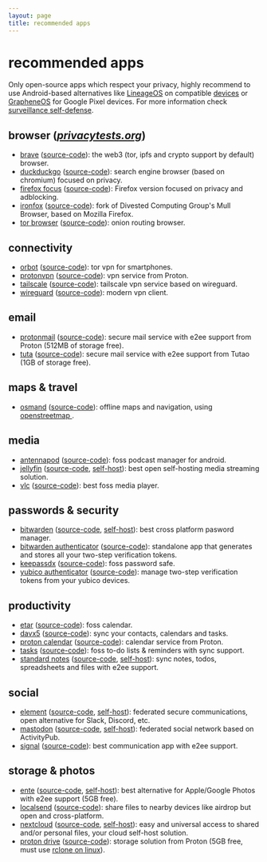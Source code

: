 ```yaml
---
layout: page
title: recommended apps
---
```

# recommended apps

Only open-source apps which respect your privacy, highly recommend to use Android-based alternatives like [LineageOS](https://lineageos.org/) on compatible [devices](https://wiki.lineageos.org/devices/) or [GrapheneOS](https://grapheneos.org/) for Google Pixel devices.
For more information check [surveillance self-defense](https://ssd.eff.org/).

## browser ([_privacytests.org_](https://privacytests.org/))
- [brave](https://brave.com/download/) ([source-code](https://github.com/brave/brave-browser)): the web3 (tor, ipfs and crypto support by default) browser.
- [duckduckgo](https://duckduckgo.com/app) ([source-code](https://github.com/duckduckgo/apple-browsers)): search engine browser (based on chromium) focused on privacy.
- [firefox focus](https://www.mozilla.org/en-US/firefox/browsers/mobile/focus/) ([source-code](https://github.com/mozilla-mobile/)): Firefox version focused on privacy and adblocking.
- [ironfox](https://ironfoxoss.org/) ([source-code](https://gitlab.com/ironfox-oss/IronFox/)): fork of Divested Computing Group's Mull Browser, based on Mozilla Firefox.
- [tor browser](https://www.torproject.org/download/) ([source-code](https://github.com/guardianproject/tor-android)): onion routing browser.

## connectivity
- [orbot](https://orbot.app/) ([source-code](https://orbot.app/en/code/)): tor vpn for smartphones.
- [protonvpn](https://protonvpn.com/download) ([source-code](https://github.com/ProtonVPN/android-app)): vpn service from Proton.
- [tailscale](https://tailscale.com/download) ([source-code](https://github.com/tailscale/tailscale-android)): tailscale vpn service based on wireguard.
- [wireguard](https://www.wireguard.com/install/) ([source-code](https://github.com/WireGuard/wireguard-android)): modern vpn client.

## email
- [protonmail](https://proton.me/mail/download) ([source-code](https://github.com/ProtonMail/android-mail)): secure mail service with e2ee support from Proton (512MB of storage free).
- [tuta](https://tuta.com/#download) ([source-code](https://github.com/tutao/tutanota)): secure mail service with e2ee support from Tutao (1GB of storage free).

## maps & travel
- [osmand](https://osmand.net/) ([source-code](https://github.com/osmandapp/OsmAnd)): offline maps and navigation, using [openstreetmap
](https://www.openstreetmap.org).

## media
- [antennapod](https://www.antennapod.org/) ([source-code](https://github.com/AntennaPod/AntennaPod)): foss podcast manager for android.
- [jellyfin](https://jellyfin.org/downloads) ([source-code](https://github.com/jellyfin/jellyfin-android), [self-host](https://jellyfin.org/docs/general/installation/)): best open self-hosting media streaming solution.
- [vlc](https://www.videolan.org/vlc/) ([source-code](https://github.com/videolan/vlc-android)): best foss media player.

## passwords & security
- [bitwarden](https://bitwarden.com/download/) ([source-code](https://github.com/bitwarden/android), [self-host](https://bitwarden.com/help/self-host-an-organization/)): best cross platform pasword manager.
- [bitwarden authenticator](https://bitwarden.com/products/authenticator/) ([source-code](https://github.com/bitwarden/authenticator-android)): standalone app that generates and stores all your two-step verification tokens.
- [keepassdx](https://www.keepassdx.com/) ([source-code](https://github.com/Kunzisoft/KeePassDX/)): foss password safe.
- [yubico authenticator](https://www.yubico.com/products/yubico-authenticator/) ([source-code](https://github.com/Yubico/yubioath-flutter)): manage two-step verification tokens from your yubico devices.

## productivity
- [etar](https://f-droid.org/en/packages/ws.xsoh.etar/) ([source-code](ttps://github.com/Etar-Group/Etar-Calendar)): foss calendar.
- [davx5](https://www.davx5.com/) ([source-code](https://github.com/bitfireAT/davx5-ose)): sync your contacts, calendars and tasks.
- [proton calendar](https://proton.me/calendar/download) ([source-code](https://github.com/ProtonMail/proton-calendar?tab=readme-ov-file)): calendar service from Proton.
- [tasks](https://tasks.org/) ([source-code](https://github.com/tasks/tasks)): foss to-do lists & reminders with sync support.
- [standard notes](https://standardnotes.com/download) ([source-code](https://github.com/standardnotes/app), [self-host](https://standardnotes.com/help/47/can-i-self-host-standard-notes)): sync notes, todos, spreadsheets and files with e2ee support.

## social
- [element](https://element.io/download) ([source-code](https://github.com/element-hq/element-android), [self-host](https://element.io/hosting/on-premise)): federated secure communications, open alternative for Slack, Discord, etc.
- [mastodon](https://joinmastodon.org/apps) ([source-code](https://github.com/mastodon/mastodon-android), [self-host](https://docs.joinmastodon.org/user/run-your-own/)): federated social network based on ActivityPub.
- [signal](https://signal.org/download/) ([source-code](https://github.com/signalapp/Signal-Android)): best communication app with e2ee support.

## storage & photos
- [ente](https://ente.io/download/) ([source-code](https://github.com/ente-io/ente), [self-host](https://help.ente.io/self-hosting/)): best alternative for Apple/Google Photos with e2ee support (5GB free).
- [localsend](https://localsend.org/) ([source-code](https://github.com/localsend/localsend)): share files to nearby devices like airdrop but open and cross-platform.
- [nextcloud](https://nextcloud.com/install/) ([source-code](https://github.com/nextcloud/android), [self-host](https://github.com/nextcloud/all-in-one)): easy and universal access to shared and/or personal files, your cloud self-host solution.
- [proton drive](https://proton.me/drive/download) ([source-code](https://github.com/ProtonDriveApps/android-drive)): storage solution from Proton (5GB free, must use [rclone on linux](https://rclone.org/protondrive/)).

